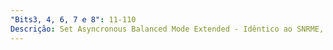 ```yaml
---
"Bits3, 4, 6, 7 e 8": 11-110
Descrição: Set Asyncronous Balanced Mode Extended - Idêntico ao SNRME, para o modo assíncrono balanceado.
---
```

